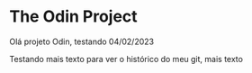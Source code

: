 # The Odin Project

Olá projeto Odin, testando 04/02/2023

Testando mais texto para ver o histórico do meu git, mais texto